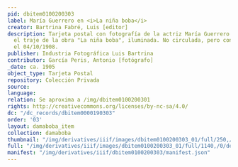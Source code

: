 ```yaml
---
pid: dbitem0100200303
label: María Guerrero en <i>La niña boba</i>
creator: Bartrina Fabré, Luis [editor]
description: Tarjeta postal con fotografía de la actriz María Guerrero vestida con
  el traje de la obra "La niña boba", iluminada. No circulada, pero con texto firmado
  el 04/10/1908.
publisher: Industria Fotográfica Luis Bartrina
contributor: García Peris, Antonio [fotógrafo]
_date: ca. 1905
object_type: Tarjeta Postal
repository: Colección Privada
source:
language:
relation: Se aproxima a /img/dbitem0100200301
rights: http://creativecommons.org/licenses/by-nc-sa/4.0/
dc: "/dc_records/dbitem0000190303"
order: '03'
layout: damaboba_item
collection: damaboba
thumbnail: "/img/derivatives/iiif/images/dbitem0100200303_01/full/250,/0/default.jpg"
full: "/img/derivatives/iiif/images/dbitem0100200303_01/full/1140,/0/default.jpg"
manifest: "/img/derivatives/iiif/dbitem0100200303/manifest.json"
---
```

